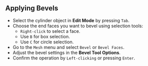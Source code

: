 ## Applying Bevels

- Select the cylinder object in **Edit Mode** by pressing `Tab`.
- Choose the end faces you want to bevel using selection tools:
  - `Right-click` to select a face.
  - Use `B` for box selection.
  - Use `C` for circle selection.
- Go to the `Mesh` menu and select `Bevel` or `Bevel Faces`.
- Adjust the bevel settings in the **Bevel Tool Options**.
- Confirm the operation by `Left-clicking` or pressing `Enter`.

